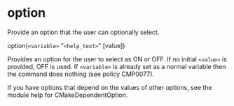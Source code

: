   

# option  
Provide an option that the user can optionally select.  

option(```<variable>``` "```<help_text>```" [value])

  

Provides an option for the user to select as ON or OFF.
If no initial ```<value>``` is provided, OFF is used.
If ```<variable>``` is already set as a normal variable
then the command does nothing (see policy CMP0077).  

If you have options that depend on the values of other options, see
the module help for CMakeDependentOption.  

